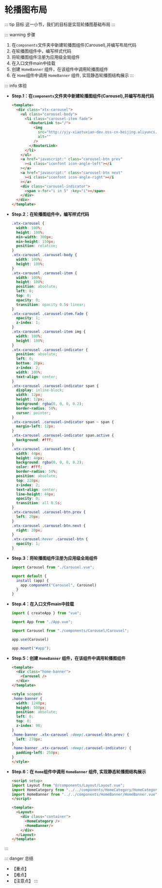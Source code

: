 # 轮播图布局

::: tip 目标
这一小节，我们的目标是实现轮播图基础布局
:::

::: warning 步骤

1. 在`components`文件夹中新建轮播图组件(Carousel),并编写布局代码
2. 在轮播图组件中，编写样式代码
3. 将轮播图组件注册为应用级全局组件
4. 在入口文件main中挂载
5. 创建 `HomeBanner` 组件，在该组件中调用轮播图组件
6. 在 `Home`组件中调用 `HomeBanner` 组件, 实现静态轮播图结构展示
:::

::: info 体验

* **Step.1：在`components`文件夹中新建轮播图组件(Carousel),并编写布局代码**

  ```html
  <template>
    <div class="xtx-carousel">
      <ul class="carousel-body">
        <li class="carousel-item fade">
          <RouterLink to="/">
            <img
              src="http://yjy-xiaotuxian-dev.oss-cn-beijing.aliyuncs.com/picture/2021-04-15/  1ba86bcc-ae71-42a3-bc3e-37b662f7f07e.jpg"
              alt=""
            />
          </RouterLink>
        </li>
      </ul>
      <a href="javascript:" class="carousel-btn prev"
        ><i class="iconfont icon-angle-left"></i
      ></a>
      <a href="javascript:" class="carousel-btn next"
        ><i class="iconfont icon-angle-right"></i
      ></a>
      <div class="carousel-indicator">
        <span v-for="i in 5" :key="i"></span>
      </div>
    </div>
  </template>
  ```

* **Step.2：在轮播图组件中，编写样式代码**

  ```css
  .xtx-carousel {
    width: 100%;
    height: 100%;
    min-width: 300px;
    min-height: 150px;
    position: relative;
  }
  .xtx-carousel .carousel-body {
    width: 100%;
    height: 100%;
  }
  .xtx-carousel .carousel-item {
    width: 100%;
    height: 100%;
    position: absolute;
    left: 0;
    top: 0;
    opacity: 0;
    transition: opacity 0.5s linear;
  }
  .xtx-carousel .carousel-item.fade {
    opacity: 1;
    z-index: 1;
  }
  .xtx-carousel .carousel-item img {
    width: 100%;
    height: 100%;
  }
  .xtx-carousel .carousel-indicator {
    position: absolute;
    left: 0;
    bottom: 20px;
    z-index: 2;
    width: 100%;
    text-align: center;
  }
  .xtx-carousel .carousel-indicator span {
    display: inline-block;
    width: 12px;
    height: 12px;
    background: rgba(0, 0, 0, 0.2);
    border-radius: 50%;
    cursor: pointer;
  }
  .xtx-carousel .carousel-indicator span ~ span {
    margin-left: 12px;
  }
  .xtx-carousel .carousel-indicator span.active {
    background: #fff;
  }
  .xtx-carousel .carousel-btn {
    width: 44px;
    height: 44px;
    background: rgba(0, 0, 0, 0.2);
    color: #fff;
    border-radius: 50%;
    position: absolute;
    top: 228px;
    z-index: 2;
    text-align: center;
    line-height: 44px;
    opacity: 0;
    transition: all 0.5s;
  }
  .xtx-carousel .carousel-btn.prev {
    left: 20px;
  }
  .xtx-carousel .carousel-btn.next {
    right: 20px;
  }
  .xtx-carousel:hover .carousel-btn {
    opacity: 1;
  }
  ```

* **Step.3：将轮播图组件注册为应用级全局组件**

  ```js
  import Carousel from "./Carousel.vue";

  export default {
    install (app) {
      app.component("Carousel", Carousel)
    }
  }
  ```

* **Step.4：在入口文件main中挂载**

  ```js
  import { createApp } from "vue";

  import App from "./App.vue";

  import Carousel from "./components/Carousel/Carousel";

  app.use(Carousel)

  app.mount("#app");
  ```

* **Step.5：创建 `HomeBanner` 组件，在该组件中调用轮播图组件**

  ```html
  <template>
    <div class="home-banner">
      <Carousel />
    </div>
  </template>
  ```

  ```html
  <style scoped>
  .home-banner {
    width: 1240px;
    height: 500px;
    position: absolute;
    left: 0;
    top: 0;
    z-index: 98;
  }
  .home-banner .xtx-carousel :deep(.carousel-btn.prev) {
    left: 270px;
  }
  .home-banner .xtx-carousel :deep(.carousel-indicator) {
    padding-left: 250px;
  }
  </style>
  ```

* **Step.6：在 `Home`组件中调用 `HomeBanner` 组件, 实现静态轮播图结构展示**

  ```html
  <script setup>
  import Layout from "@/components/Layout/Layout.vue";
  import HomeCategory from "../../components/HomeCategory/HomeCategory.vue";
  import HomeBanner from "../../components/HomeBanner/HomeBanner.vue";
  </script>
  
  <template>
    <Layout>
      <div class="container">
        <HomeCategory />
        <HomeBanner/>
      </div>
    </Layout>
  </template>
  
  ```

:::

::: danger 总结

* 【重点】
* 【难点】
* 【注意点】
:::
